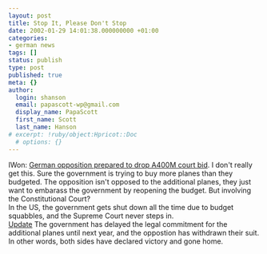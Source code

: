 ```yaml
---
layout: post
title: Stop It, Please Don't Stop
date: 2002-01-29 14:01:38.000000000 +01:00
categories:
- german news
tags: []
status: publish
type: post
published: true
meta: {}
author:
  login: shanson
  email: papascott-wp@gmail.com
  display_name: PapaScott
  first_name: Scott
  last_name: Hanson
# excerpt: !ruby/object:Hpricot::Doc
  # options: {}
---
```

<p>IWon: <a href="http://money.iwon.com/jsp/nw/nwdt_rt.jsp?cat=USMARKET&src=201&feed=reu&section=news&news_id=reu-l29305613&date=20020129&alias=/alias/money/cm/nw">German opposition prepared to drop A400M court bid</a>. I don't really get this. Sure the government is trying to buy more planes than they budgeted. The opposition isn't opposed to the additional planes, they just want to embarass the government by reopening the budget. But involving the Constitutional Court?<br />
In the US, the government gets shut down all the time due to budget squabbles, and the Supreme Court never steps in.<br />
<a href="http://c.moreover.com/click/here.pl?x31207647">Update</a> The government has delayed the legal commitment for the additional planes until next year, and the oppostion has withdrawn their suit. In other words, both sides have declared victory and gone home.</p>
